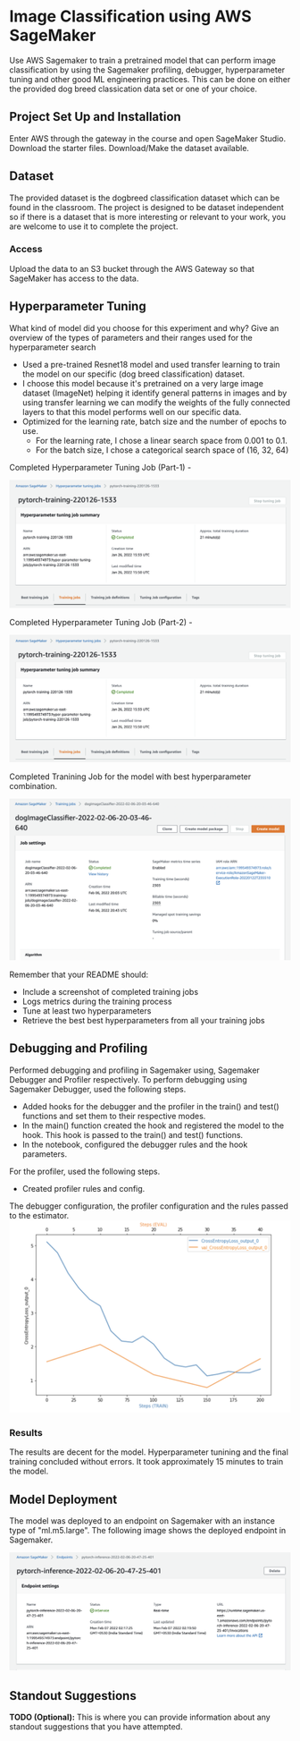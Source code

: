 # Image Classification using AWS SageMaker

Use AWS Sagemaker to train a pretrained model that can perform image classification by using the Sagemaker profiling, debugger, hyperparameter tuning and other good ML engineering practices. This can be done on either the provided dog breed classication data set or one of your choice.

## Project Set Up and Installation
Enter AWS through the gateway in the course and open SageMaker Studio. 
Download the starter files.
Download/Make the dataset available. 

## Dataset
The provided dataset is the dogbreed classification dataset which can be found in the classroom.
The project is designed to be dataset independent so if there is a dataset that is more interesting or relevant to your work, you are welcome to use it to complete the project.

### Access
Upload the data to an S3 bucket through the AWS Gateway so that SageMaker has access to the data. 

## Hyperparameter Tuning
What kind of model did you choose for this experiment and why? Give an overview of the types of parameters and their ranges used for the hyperparameter search

- Used a pre-trained Resnet18 model and used transfer learning to train the model on our specific (dog breed classification) dataset. 
- I choose this model because it's pretrained on a very large image dataset (ImageNet) helping it identify general patterns in images and by using transfer learning we can modify the weights of the fully connected layers to that this model performs well on our specific data.
- Optimized for the learning rate, batch size and the number of epochs to use.
    - For the learning rate, I chose a linear search space from 0.001 to 0.1.
    - For the batch size, I chose a categorical search space of (16, 32, 64)
    
Completed Hyperparameter Tuning Job (Part-1) -

![hyperparameter_tune_part1.png](otherImages/hyperparameter_tune_part1.png)

Completed Hyperparameter Tuning Job (Part-2) -

![hyperparameter_tune_part1.png](otherImages/hyperparameter_tune_part1.png)

Completed Tranining Job for the model with best hyperparameter combination.

![training_job.png](otherImages/training_job.png)



Remember that your README should:
- Include a screenshot of completed training jobs
- Logs metrics during the training process
- Tune at least two hyperparameters
- Retrieve the best best hyperparameters from all your training jobs

## Debugging and Profiling

Performed debugging and profiling in Sagemaker using, Sagemaker Debugger and Profiler respectively. 
To perform debugging using Sagemaker Debugger, used the following steps.
- Added hooks for the debugger and the profiler in the train() and test() functions and set them to their respective modes.
- In the main() function created the hook and registered the model to the hook. This hook is passed to the train() and test() functions.
- In the notebook, configured the debugger rules and the hook parameters.

For the profiler, used the following steps.
- Created profiler rules and config.

The debugger configuration, the profiler configuration and the rules passed to the estimator.
![loss_curve.png](otherImages/loss_curve.png)

### Results
The results are decent for the model. Hyperparameter tunining and the final training concluded without errors. It took approximately 15 minutes to train the model. 

## Model Deployment
The model was deployed to an endpoint on Sagemaker with an instance type of "ml.m5.large". The following image shows the deployed endpoint in Sagemaker.

![deployed_endpoint.png](otherImages/deployed_endpoint.png)

## Standout Suggestions
**TODO (Optional):** This is where you can provide information about any standout suggestions that you have attempted.
